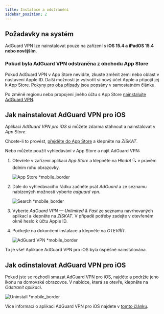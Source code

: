 ```yaml
---
title: Instalace a odstranění
sidebar_position: 2
---
```


## Požadavky na systém

AdGuard VPN lze nainstalovat pouze na zařízení s **iOS 15.4 a iPadOS 15.4 nebo novějším**.

### Pokud byla AdGuard VPN odstraněna z obchodu App Store

Pokud AdGuard VPN v App Store nevidíte, zkuste změnit zemi nebo oblast v nastavení Apple ID. Další možností je vytvořit si nový účet Apple a připojit jej k App Store. [Pokyny pro oba případy](/adguard-vpn-for-ios/solving-problems/app-store) jsou popsány v samostatném článku.

Po změně regionu nebo propojení jiného účtu s App Store [nainstalujte AdGuard VPN](https://apps.apple.com/us/app/adguard-vpn-unlimited-fast/id1525373602).

## Jak nainstalovat AdGuard VPN pro iOS

Aplikaci *AdGuard VPN pro iOS* si můžete zdarma stáhnout a nainstalovat v *App Store*.

Chcete-li to provést, [přejděte do App Store](https://agrd.io/ios_vpn) a klepněte na *ZÍSKAT*.

Nebo můžete použít vyhledávání v App Store a najít AdGuard VPN:

1. Otevřete v zařízení aplikaci *App Store* a klepněte na *Hledat* 🔍 v pravém dolním rohu obrazovky.

    ![App Store *mobile_border](https://cdn.adguardvpn.com/content/kb/vpn/ios/app-store-en.png)

1. Dále do vyhledávacího řádku začněte psát *AdGuard* a ze seznamu nabízených možností vyberte *adguard vpn*.

    ![Search *mobile_border](https://cdn.adguardvpn.com/content/kb/vpn/ios/search-en.png)

1. Vyberte *AdGuard VPN — Unlimited & Fast* ze seznamu navrhovaných aplikací a klepněte na *ZÍSKAT*. V případě potřeby zadejte v otevřeném okně heslo k účtu Apple ID.
1. Počkejte na dokončení instalace a klepněte na *OTEVŘÍT*.

    ![AdGuard VPN *mobile_border](https://cdn.adguardvpn.com/content/kb/vpn/ios/adguard-vpn-en.png)

To je vše! Aplikace AdGuard VPN pro iOS byla úspěšně nainstalována.

## Jak odinstalovat AdGuard VPN pro iOS

Pokud jste se rozhodli smazat AdGuard VPN pro iOS, najděte a podržte jeho ikonu na domovské obrazovce. V nabídce, která se otevře, klepněte na *Odstranit aplikaci*.

![Uninstall *mobile_border](https://cdn.adguardvpn.com/content/kb/vpn/ios/2.2/quick-action-menu.png)

Více informací o aplikaci AdGuard VPN pro iOS najdete v [tomto článku](adguard-vpn-for-ios/overview).
